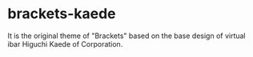 # brackets-kaede
It is the original theme of "Brackets" based on the base design of virtual ibar Higuchi Kaede of Corporation.
